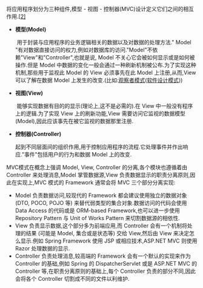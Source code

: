 将应用程序划分为三种组件,模型 - 视图 - 控制器(MVC)设计定义它们之间的相互作用.[[2\]](https://zh.wikipedia.org/wiki/MVC#cite_note-posa-2)

- **模型(Model)**

  ​	用于封装与应用程序的业务逻辑相关的数据以及对数据的处理方法." Model  "有对数据直接访问的权力,例如对数据库的访问."Model"不依赖"View"和"Controller",也就是说, Model  不关心它会被如何显示或是如何被操作.但是 Model 中数据的变化一般会通过一种刷新机制被公布.为了实现这种机制,那些用于监视此 Model 的 View 必须事先在此 Model 上注册,从而,View 可以了解在数据 Model 上发生的改变.(比如:[观察者模式](https://zh.wikipedia.org/wiki/观察者模式)([软件设计模式](https://zh.wikipedia.org/wiki/软件设计模式)))

- **视图(View)**

  ​	能够实现数据有目的的显示(理论上,这不是必需的).在 View 中一般没有程序上的逻辑.为了实现 View 上的刷新功能,View 需要访问它监视的数据模型(Model),因此应该事先在被它监视的数据那里注册.

- **控制器(Controller)**

  ​	起到不同层面间的组织作用,用于控制应用程序的流程.它处理事件并作出响应."事件"包括用户的行为和数据 Model 上的改变.

MVC模式在概念上强调 Model, View, Controller 的分离,各个模块也遵循着由 Controller  来处理消息,Model 掌管数据源,View 负责数据显示的职责分离原则,因此在实现上,MVC 模式的 Framework 通常会将 MVC  三个部分分离实现:

- Model 负责数据访问,较现代的 Framework 都会建议使用独立的数据对象 (DTO, POCO, POJO 等)  来替代弱类型的集合对象.数据访问的代码会使用 Data Access 的代码或是 ORM-based Framework,也可以进一步使用  Repository Pattern 与 Unit of Works Pattern 来切割数据源的相依性.
- View 负责显示数据,这个部分多为前端应用,而 Controller 会有一个机制将处理的结果 (可能是 Model,  集合或是状态等) 交给 View,然后由 View 来决定怎么显示.例如 Spring Framework 使用 JSP  或相应技术,ASP.NET MVC 则使用 Razor 处理数据的显示.
- Controller 负责处理消息,较高端的 Framework 会有一个默认的实现来作为 Controller 的基础,例如  Spring 的 DispatcherServlet 或是 ASP.NET MVC 的 Controller 等,在职责分离原则的基础上,每个  Controller 负责的部分不同,因此会将各个 Controller 切割成不同的文件以利维护.

